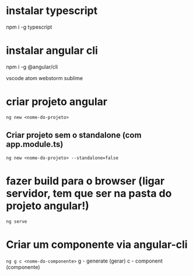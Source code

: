 # instalar typescript

npm i -g typescript

# instalar angular cli
npm i -g @angular/cli

vscode
atom
webstorm
sublime

# criar projeto angular
`ng new <nome-do-projeto>`

## Criar projeto sem o standalone (com app.module.ts)
`ng new <nome-do-projeto> --standalone=false`

# fazer build para o browser (ligar servidor, tem que ser na pasta do projeto angular!)
`ng serve`

# Criar um componente via angular-cli
`ng g c <nome-do-componente>`
g - generate (gerar)
c - component (componente)